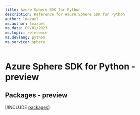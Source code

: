 ```yaml
---
title: Azure Sphere SDK for Python
description: Reference for Azure Sphere SDK for Python
author: lmazuel
ms.author: lmazuel
ms.data: 09/01/2023
ms.topic: reference
ms.devlang: python
ms.service: sphere
---
```

# Azure Sphere SDK for Python - preview
## Packages - preview
[!INCLUDE [packages](sphere-index.md)]